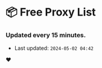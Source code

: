 # :package: Free Proxy List
### Updated every 15 minutes.

- Last updated: `2024-05-02 04:42`

:heart:
